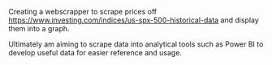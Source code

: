 Creating a webscrapper to scrape prices off https://www.investing.com/indices/us-spx-500-historical-data and display them into a graph.

Ultimately am aiming to scrape data into analytical tools such as Power BI to develop useful data for easier reference and usage.
